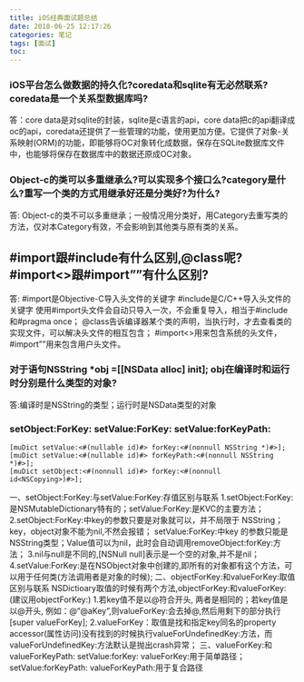 ```yaml
---
title: iOS经典面试题总结
date: 2018-06-25 12:17:26
categories: 笔记
tags: [面试]
toc: 
---
```


### iOS平台怎么做数据的持久化?coredata和sqlite有无必然联系?coredata是一个关系型数据库吗?
<!--more-->
答：core data是对sqlite的封装，sqlite是c语言的api，core data把c的api翻译成oc的api，coredata还提供了一些管理的功能，使用更加方便。它提供了对象-关系映射(ORM)的功能，即能够将OC对象转化成数据，保存在SQLite数据库文件中，也能够将保存在数据库中的数据还原成OC对象。

### Object-c的类可以多重继承么?可以实现多个接口么?category是什么?重写一个类的方式用继承好还是分类好?为什么?
答: Object-c的类不可以多重继承；一般情况用分类好，用Category去重写类的方法，仅对本Category有效，不会影响到其他类与原有类的关系。

## #import跟#include有什么区别,@class呢?#import<>跟#import””有什么区别?
答: #import是Objective-C导入头文件的关键字
#include是C/C++导入头文件的关键字
使用#import头文件会自动只导入一次，不会重复导入，相当于#include和#pragma once；
@class告诉编译器某个类的声明，当执行时，才去查看类的实现文件，可以解决头文件的相互包含；
#import<>用来包含系统的头文件，#import””用来包含用户头文件。

### 对于语句NSString *obj =[[NSData alloc] init]; obj在编译时和运行时分别是什么类型的对象?
答:编译时是NSString的类型；运行时是NSData类型的对象

### setObject:ForKey: setValue:ForKey: setValue:forKeyPath: 
```
[muDict setValue:<#(nullable id)#> forKey:<#(nonnull NSString *)#>];
[muDict setValue:<#(nullable id)#> forKeyPath:<#(nonnull NSString *)#>];
[muDict setObject:<#(nonnull id)#> forKey:<#(nonnull id<NSCopying>)#>];
```
一、setObject:ForKey:与setValue:ForKey:存值区别与联系
1.setObject:ForKey: 是NSMutableDictionary特有的；setValue:ForKey:是KVC的主要方法；
2.setObject:ForKey:中key的参数只要是对象就可以，并不局限于 NSString；key，object对象不能为nil,不然会报错；
setValue:ForKey:中key 的参数只能是NSString类型；Value值可以为nil，此时会自动调用removeObject:forKey:方法；
3.nil与null是不同的,[NSNull null]表示是一个空的对象,并不是nil；
4.setValue:ForKey:是在NSObject对象中创建的,即所有的对象都有这个方法，可以用于任何类(方法调用者是对象的时候);
二、objectForKey:和valueForKey:取值区别与联系
NSDictioary取值的时候有两个方法,objectForKey:和valueForKey:(建议用objectForKey:)
1.若key值不是以@符合开头, 两者是相同的；若key值是以@开头, 例如：@“@aKey”,则valueForKey:会去掉@,然后用剩下的部分执行[super valueForKey];
2.valueForKey：取值是找和指定key同名的property accessor(属性访问)没有找到的时候执行valueForUndefinedKey:方法，而valueForUndefinedKey:方法默认是抛出crash异常；
三、valueForKey:和valueForKeyPath:
setValue:forKey: valueForKey:用于简单路径； 
setValue:forKeyPath: valueForKeyPath:用于复合路径

